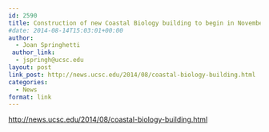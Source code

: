 ```yaml
---
id: 2590
title: Construction of new Coastal Biology building to begin in November
#date: 2014-08-14T15:03:01+00:00
author:
  - Joan Springhetti
 author_link:
  - jspringh@ucsc.edu
layout: post
link_post: http://news.ucsc.edu/2014/08/coastal-biology-building.html
categories:
  - News
format: link
---
```

http://news.ucsc.edu/2014/08/coastal-biology-building.html